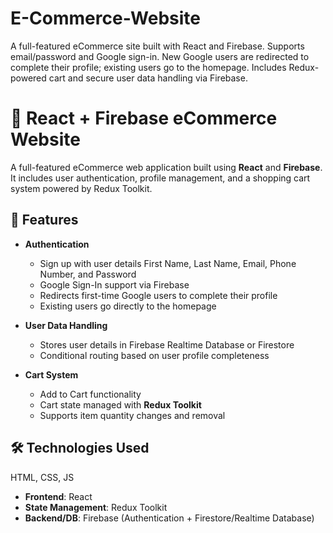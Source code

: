 # E-Commerce-Website
A full-featured eCommerce site built with React and Firebase. Supports email/password and Google sign-in. New Google users are redirected to complete their profile; existing users go to the homepage. Includes Redux-powered cart and secure user data handling via Firebase.
# 🛒 React + Firebase eCommerce Website

A full-featured eCommerce web application built using **React** and **Firebase**. It includes user authentication, profile management, and a shopping cart system powered by Redux Toolkit.

## 🚀 Features

- **Authentication**
  - Sign up with user details First Name, Last Name, Email, Phone Number, and Password
  - Google Sign-In support via Firebase
  - Redirects first-time Google users to complete their profile
  - Existing users go directly to the homepage

- **User Data Handling**
  - Stores user details in Firebase Realtime Database or Firestore
  - Conditional routing based on user profile completeness

- **Cart System**
  - Add to Cart functionality
  - Cart state managed with **Redux Toolkit**
  - Supports item quantity changes and removal

## 🛠️ Technologies Used
HTML, CSS, JS
- **Frontend**: React
- **State Management**: Redux Toolkit
- **Backend/DB**: Firebase (Authentication + Firestore/Realtime Database)
